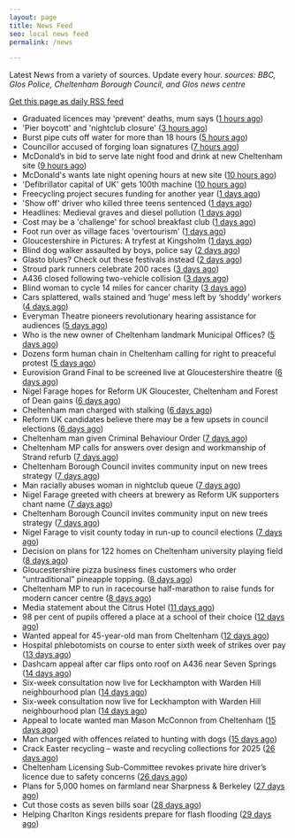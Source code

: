 ```yaml
---
layout: page
title: News Feed
seo: local news feed
permalink: /news

---
```


Latest News from a variety of sources. Update every hour.
_sources: BBC, Glos Police, Cheltenham Borough Council, and Glos news centre_

[Get this page as daily RSS feed](/daily.rss)

<!-- news_marker starts -->
- Graduated licences may 'prevent' deaths, mum says ([1 hours ago](https://www.bbc.com/news/articles/crkxvy6k6zpo))
- 'Pier boycott' and 'nightclub closure' ([3 hours ago](https://www.bbc.com/news/articles/cy703rxy6jno))
- Burst pipe cuts off water for more than 18 hours ([5 hours ago](https://www.bbc.com/news/articles/cwynkzd7xl5o))
- Councillor accused of forging loan signatures ([7 hours ago](https://www.bbc.com/news/articles/c1egy3g8nd6o))
- McDonald’s in bid to serve late night food and drink at new Cheltenham site ([9 hours ago](https://gloucesternewscentre.co.uk/mcdonalds-in-bid-to-serve-late-night-food-and-drink-at-new-cheltenham-site/))
- McDonald's wants late night opening hours at new site ([10 hours ago](https://www.bbc.com/news/articles/c5ylz4v9nmzo))
- 'Defibrillator capital of UK' gets 100th machine ([10 hours ago](https://www.bbc.com/news/articles/cn4w844e9dko))
- Freecycling project secures funding for another year ([1 days ago](https://www.bbc.com/news/articles/c62z4dd6wr2o))
- 'Show off' driver who killed three teens sentenced ([1 days ago](https://www.bbc.com/news/articles/clywee36nx5o))
- Headlines: Medieval graves and diesel pollution ([1 days ago](https://www.bbc.com/news/articles/c4g4y3j374po))
- Cost may be a 'challenge' for school breakfast club ([1 days ago](https://www.bbc.com/news/articles/c4g2y2zgx4no))
- Foot run over as village faces 'overtourism' ([1 days ago](https://www.bbc.com/news/articles/c33z2kn00xgo))
- Gloucestershire in Pictures: A tryfest at Kingsholm ([1 days ago](https://www.bbc.com/news/articles/c793jw8xd4vo))
- Blind dog walker assaulted by boys, police say ([2 days ago](https://www.bbc.com/news/articles/c75d9y9qyp4o))
- Glasto blues? Check out these festivals instead ([2 days ago](https://www.bbc.com/news/articles/cgm8lw20r49o))
- Stroud park runners celebrate 200 races ([3 days ago](https://www.bbc.com/news/articles/c9w8qljrd8vo))
- A436 closed following two-vehicle collision ([3 days ago](https://www.bbc.com/news/articles/c8ep87l5dz5o))
- Blind woman to cycle 14 miles for cancer charity ([3 days ago](https://www.bbc.com/news/articles/crkx8z4zx66o))
- Cars splattered, walls stained and ‘huge’ mess left by ‘shoddy’ workers ([4 days ago](https://gloucesternewscentre.co.uk/cars-splattered-walls-stained-and-huge-mess-left-by-shoddy-workers/))
- Everyman Theatre pioneers revolutionary hearing assistance for audiences ([5 days ago](https://gloucesternewscentre.co.uk/everyman-theatre-pioneers-revolutionary-hearing-assistance-for-audiences/))
- Who is the new owner of Cheltenham landmark Municipal Offices? ([5 days ago](https://gloucesternewscentre.co.uk/who-is-the-new-owner-of-cheltenham-landmark-municipal-offices/))
- Dozens form human chain in Cheltenham calling for right to preaceful protest ([5 days ago](https://gloucesternewscentre.co.uk/dozens-form-human-chain-in-cheltenham-calling-for-right-to-preaceful-protest/))
- Eurovision Grand Final to be screened live at Gloucestershire theatre ([6 days ago](https://gloucesternewscentre.co.uk/eurovision-grand-final-to-be-screened-live-at-gloucestershire-theatre/))
- Nigel Farage hopes for Reform UK Gloucester, Cheltenham and Forest of Dean gains ([6 days ago](https://gloucesternewscentre.co.uk/nigel-farage-hopes-for-reform-uk-gloucester-cheltenham-and-forest-of-dean-gains/))
- Cheltenham man charged with stalking ([6 days ago](https://gloucesternewscentre.co.uk/cheltenham-man-charged-with-stalking/))
- Reform UK candidates believe there may be a few upsets in council elections ([6 days ago](https://gloucesternewscentre.co.uk/reform-uk-candidates-believe-there-may-be-a-few-upsets-in-council-elections/))
- Cheltenham man given Criminal Behaviour Order ([7 days ago](https://gloucesternewscentre.co.uk/cheltenham-man-given-criminal-behaviour-order/))
- Cheltenham MP calls for answers over design and workmanship of Strand refurb ([7 days ago](https://gloucesternewscentre.co.uk/cheltenham-mp-calls-for-answers-over-design-and-workmanship-of-strand-refurb/))
- Cheltenham Borough Council invites community input on new trees strategy ([7 days ago](https://gloucesternewscentre.co.uk/cheltenham-borough-council-invites-community-input-on-new-trees-strategy/))
- Man racially abuses woman in nightclub queue ([7 days ago](https://gloucesternewscentre.co.uk/man-racially-abuses-woman-in-nightclub-queue/))
- Nigel Farage greeted with cheers at brewery as Reform UK supporters chant name ([7 days ago](https://gloucesternewscentre.co.uk/nigel-farage-greeted-with-cheers-at-brewery-as-reform-uk-supporters-chant-name/))
- Cheltenham Borough Council invites community input on new trees strategy ([7 days ago](https://www.cheltenham.gov.uk/news/article/3005/cheltenham_borough_council_invites_community_input_on_new_trees_strategy))
- Nigel Farage to visit county today in run-up to council elections ([7 days ago](https://gloucesternewscentre.co.uk/nigel-farage-to-visit-county-today-in-run-up-to-council-elections/))
- Decision on plans for 122 homes on Cheltenham university playing field ([8 days ago](https://gloucesternewscentre.co.uk/decision-on-plans-for-122-homes-on-cheltenham-university-playing-field/))
- Gloucestershire pizza business fines customers who order “untraditional” pineapple topping. ([8 days ago](https://gloucesternewscentre.co.uk/gloucestershire-pizza-business-fines-customers-who-order-untraditional-pineapple-topping/))
- Cheltenham MP to run in racecourse half-marathon to raise funds for modern cancer centre ([8 days ago](https://gloucesternewscentre.co.uk/cheltenham-mp-to-run-in-racecourse-half-marathon-to-raise-funds-for-modern-cancer-centre/))
- Media statement about the Citrus Hotel ([11 days ago](https://www.cheltenham.gov.uk/news/article/3004/media_statement_about_the_citrus_hotel))
- 98 per cent of pupils offered a place at a school of their choice ([12 days ago](https://gloucesternewscentre.co.uk/98-per-cent-of-pupils-offered-a-place-at-a-school-of-their-choice/))
- Wanted appeal for 45-year-old man from Cheltenham ([12 days ago](https://gloucesternewscentre.co.uk/wanted-appeal-for-45-year-old-man-from-cheltenham/))
- Hospital phlebotomists on course to enter sixth week of strikes over pay ([13 days ago](https://gloucesternewscentre.co.uk/hospital-phlebotomists-on-course-to-enter-sixth-week-of-strikes-over-pay/))
- Dashcam appeal after car flips onto roof on A436 near Seven Springs ([14 days ago](https://gloucesternewscentre.co.uk/dashcam-appeal-after-car-flips-onto-roof-on-a436-near-seven-springs/))
- Six-week consultation now live for Leckhampton with Warden Hill neighbourhood plan ([14 days ago](https://gloucesternewscentre.co.uk/six-week-consultation-now-live-for-leckhampton-with-warden-hill-neighbourhood-plan-2/))
- Six-week consultation now live for Leckhampton with Warden Hill neighbourhood plan ([14 days ago](https://www.cheltenham.gov.uk/news/article/3003/six-week_consultation_now_live_for_leckhampton_with_warden_hill_neighbourhood_plan))
- Appeal to locate wanted man Mason McConnon from Cheltenham ([15 days ago](https://gloucesternewscentre.co.uk/appeal-to-locate-wanted-man-mason-mcconnon-from-cheltenham/))
- Man charged with offences related to hunting with dogs ([15 days ago](https://gloucesternewscentre.co.uk/man-charged-with-offences-related-to-hunting-with-dogs/))
- Crack Easter recycling – waste and recycling collections for 2025 ([26 days ago](https://www.cheltenham.gov.uk/news/article/3002/crack_easter_recycling_%E2%80%93_waste_and_recycling_collections_for_2025))
- Cheltenham Licensing Sub-Committee revokes private hire driver’s licence due to safety concerns ([26 days ago](https://www.cheltenham.gov.uk/news/article/3001/cheltenham_licensing_sub-committee_revokes_private_hire_drivers_licence_due_to_safety_concerns))
- Plans for 5,000 homes on farmland near Sharpness & Berkeley ([27 days ago](https://www.bbc.co.uk/sounds/play/p0l1v3k3))
- Cut those costs as seven bills soar ([28 days ago](https://www.bbc.co.uk/sounds/play/p0l1mstk))
- Helping Charlton Kings residents prepare for flash flooding ([29 days ago](https://www.cheltenham.gov.uk/news/article/3000/helping_charlton_kings_residents_prepare_for_flash_flooding))

<!-- news_marker ends -->
